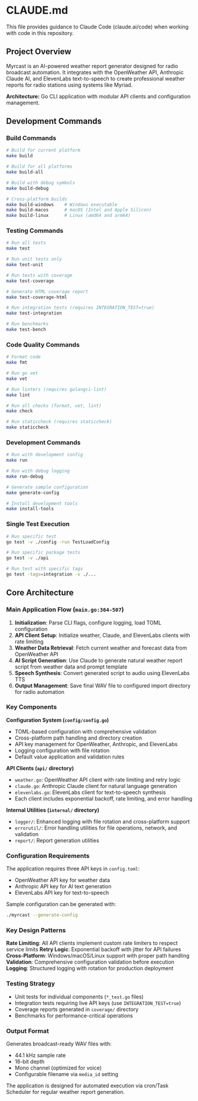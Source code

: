 # CLAUDE.md

This file provides guidance to Claude Code (claude.ai/code) when working with code in this repository.

## Project Overview

Myrcast is an AI-powered weather report generator designed for radio broadcast automation. It integrates with the OpenWeather API, Anthropic Claude AI, and ElevenLabs text-to-speech to create professional weather reports for radio stations using systems like Myriad.

**Architecture:** Go CLI application with modular API clients and configuration management.

## Development Commands

### Build Commands
```bash
# Build for current platform
make build

# Build for all platforms
make build-all

# Build with debug symbols
make build-debug

# Cross-platform builds
make build-windows    # Windows executable
make build-macos      # macOS (Intel and Apple Silicon)
make build-linux      # Linux (amd64 and arm64)
```

### Testing Commands
```bash
# Run all tests
make test

# Run unit tests only
make test-unit

# Run tests with coverage
make test-coverage

# Generate HTML coverage report
make test-coverage-html

# Run integration tests (requires INTEGRATION_TEST=true)
make test-integration

# Run benchmarks
make test-bench
```

### Code Quality Commands
```bash
# Format code
make fmt

# Run go vet
make vet

# Run linters (requires golangci-lint)
make lint

# Run all checks (format, vet, lint)
make check

# Run staticcheck (requires staticcheck)
make staticcheck
```

### Development Commands
```bash
# Run with development config
make run

# Run with debug logging
make run-debug

# Generate sample configuration
make generate-config

# Install development tools
make install-tools
```

### Single Test Execution
```bash
# Run specific test
go test -v ./config -run TestLoadConfig

# Run specific package tests
go test -v ./api

# Run test with specific tags
go test -tags=integration -v ./...
```

## Core Architecture

### Main Application Flow (`main.go:364-507`)
1. **Initialization**: Parse CLI flags, configure logging, load TOML configuration
2. **API Client Setup**: Initialize weather, Claude, and ElevenLabs clients with rate limiting
3. **Weather Data Retrieval**: Fetch current weather and forecast data from OpenWeather API  
4. **AI Script Generation**: Use Claude to generate natural weather report script from weather data and prompt template
5. **Speech Synthesis**: Convert generated script to audio using ElevenLabs TTS
6. **Output Management**: Save final WAV file to configured import directory for radio automation

### Key Components

**Configuration System (`config/config.go`)**
- TOML-based configuration with comprehensive validation
- Cross-platform path handling and directory creation
- API key management for OpenWeather, Anthropic, and ElevenLabs
- Logging configuration with file rotation
- Default value application and validation rules

**API Clients (`api/` directory)**
- `weather.go`: OpenWeather API client with rate limiting and retry logic
- `claude.go`: Anthropic Claude client for natural language generation  
- `elevenlabs.go`: ElevenLabs client for text-to-speech synthesis
- Each client includes exponential backoff, rate limiting, and error handling

**Internal Utilities (`internal/` directory)**
- `logger/`: Enhanced logging with file rotation and cross-platform support
- `errorutil/`: Error handling utilities for file operations, network, and validation
- `report/`: Report generation utilities

### Configuration Requirements

The application requires three API keys in `config.toml`:
- OpenWeather API key for weather data
- Anthropic API key for AI text generation  
- ElevenLabs API key for text-to-speech

Sample configuration can be generated with:
```bash
./myrcast --generate-config
```

### Key Design Patterns

**Rate Limiting**: All API clients implement custom rate limiters to respect service limits
**Retry Logic**: Exponential backoff with jitter for API failures
**Cross-Platform**: Windows/macOS/Linux support with proper path handling
**Validation**: Comprehensive configuration validation before execution
**Logging**: Structured logging with rotation for production deployment

### Testing Strategy

- Unit tests for individual components (`*_test.go` files)
- Integration tests requiring live API keys (use `INTEGRATION_TEST=true`)
- Coverage reports generated in `coverage/` directory
- Benchmarks for performance-critical operations

### Output Format

Generates broadcast-ready WAV files with:
- 44.1 kHz sample rate
- 16-bit depth  
- Mono channel (optimized for voice)
- Configurable filename via `media_id` setting

The application is designed for automated execution via cron/Task Scheduler for regular weather report generation.